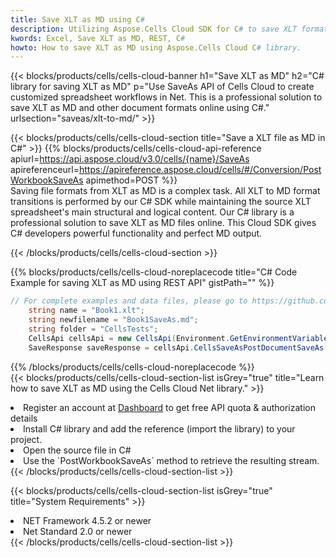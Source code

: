 ```yaml
---
title: Save XLT as MD using C# 
description: Utilizing Aspose.Cells Cloud SDK for C# to save XLT format file as MD format file. 
kwords: Excel, Save XLT as MD, REST, C#
howto: How to save XLT as MD using Aspose.Cells Cloud C# library.
---
```



{{< blocks/products/cells/cells-cloud-banner h1="Save XLT as MD" h2="C# library for saving XLT as MD" p="Use SaveAs API of Cells Cloud to create customized spreadsheet workflows in Net. This is a professional solution to save XLT as MD and other document formats online using C#." urlsection="saveas/xlt-to-md/" >}}

{{< blocks/products/cells/cells-cloud-section  title="Save a XLT file as MD in C#" >}}
{{% blocks/products/cells/cells-cloud-api-reference  apiurl=https://api.aspose.cloud/v3.0/cells/{name}/SaveAs  apireferenceurl=https://apireference.aspose.cloud/cells/#/Conversion/PostWorkbookSaveAs  apimethod=POST %}}
<br/>
Saving file formats from XLT as MD is a complex task. All XLT to MD format transitions is performed by our C# SDK while maintaining the source XLT spreadsheet's main structural and logical content. Our C# library is a professional solution to save XLT as MD files online. This Cloud SDK gives C# developers powerful functionality and perfect MD output.

{{< /blocks/products/cells/cells-cloud-section >}}

{{% blocks/products/cells/cells-cloud-noreplacecode title="C# Code Example for saving XLT as MD using REST API" gistPath="" %}}
  
```cs
// For complete examples and data files, please go to https://github.com/aspose-cells-cloud/aspose-cells-cloud-dotnet/
    string name = "Book1.xlt";
    string newfilename = "Book1SaveAs.md";
    string folder = "CellsTests";
    CellsApi cellsApi = new CellsApi(Environment.GetEnvironmentVariable("ProductClientId"), Environment.GetEnvironmentVariable("ProductClientSecret"));
    SaveResponse saveResponse = cellsApi.CellsSaveAsPostDocumentSaveAs(name, null, newfilename, null,null,folder);
```
  
{{% /blocks/products/cells/cells-cloud-noreplacecode  %}}
<br/>
{{< blocks/products/cells/cells-cloud-section-list isGrey="true"  title="Learn how to save XLT as MD using the Cells Cloud Net library." >}}
<li>Register an account at <a href="https://dashboard.aspose.cloud/">Dashboard</a> to get free API quota & authorization details</li>
<li>Install C# library and add the reference (import the library) to your project.</li>
<li>Open the source file in C#</li>
<li>Use the `PostWorkbookSaveAs` method to retrieve the resulting stream.</li>
{{< /blocks/products/cells/cells-cloud-section-list >}}

{{< blocks/products/cells/cells-cloud-section-list isGrey="true"  title="System Requirements" >}}
<li>NET Framework 4.5.2 or newer</li>
<li>Net Standard 2.0 or newer</li>
{{< /blocks/products/cells/cells-cloud-section-list >}}
